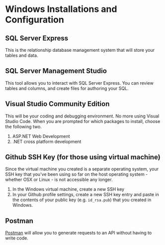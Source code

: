 # Windows Installations and Configuration

## SQL Server Express

This is the relationship database management system that will store your tables and data.

## SQL Server Management Studio

This tool allows you to interact with SQL Server Express. You can review tables and columns, and create files for authoring your SQL.

## Visual Studio Community Edition

This will be your coding and debugging environment. No more using Visual Studio Code. When you are prompted for which packages to install, choose the following two.

1. ASP.NET Web Development
1. .NET cross platform development

## Github SSH Key (for those using virtual machine)

Since the virtual machine you created is a separate operating system, your SSH key that you've been using so far on the host operating system - whether OSX or Linux - is not accessible any longer.

1. In the Windows virtual machine, create a new SSH key
1. In your Github profile settings, create a new SSH key entry and paste in the contents of your public key (e.g. `id_rsa.pub`) that you created in Windows.

## Postman

[Postman](https://www.getpostman.com/apps) will allow you to generate requests to an API without having to write code.
